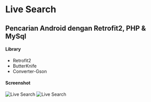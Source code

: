 # Live Search
Pencarian Android dengan Retrofit2, PHP &amp; MySql
---
#### **Library**

* Retrofit2
* ButterKnife
* Converter-Gson

#### **Screenshot**

![Live Search](https://lara-lumni.000webhostapp.com/img/step1.png)
![Live Search](https://lara-lumni.000webhostapp.com/img/step2.png)
